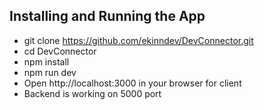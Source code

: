 ## Installing and Running the App

 - git clone https://github.com/ekinndev/DevConnector.git
 - cd DevConnector
 - npm install
 - npm run dev 
 - Open http://localhost:3000 in your browser for client
 - Backend is working on 5000 port
